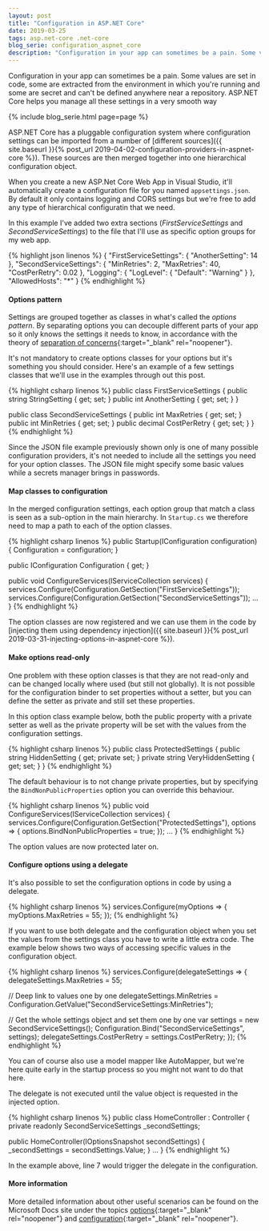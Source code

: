 ```yaml
---
layout: post
title: "Configuration in ASP.NET Core"
date: 2019-03-25
tags: asp.net-core .net-core
blog_serie: configuration_aspnet_core
description: "Configuration in your app can sometimes be a pain. Some values are set in code, some are extracted from the environment in which you're running and some are secret and can't be defined anywhere near a repository. ASP.NET Core helps you manage all these settings in a very smooth way"
---
```


<p class="intro"><span class="dropcap">C</span>onfiguration in your app can sometimes be a pain. Some values are set in code, some are extracted from the environment in which you're running and some are secret and can't be defined anywhere near a repository. ASP.NET Core helps you manage all these settings in a very smooth way</p>

{%
  include blog_serie.html
  page=page
%}

ASP.NET Core has a pluggable configuration system where configuration settings can be imported from a number of [different sources]({{ site.baseurl }}{% post_url 2019-04-02-configuration-providers-in-aspnet-core %}). These sources are then merged together into one hierarchical configuration object.

When you create a new ASP.Net Core Web App in Visual Studio, it'll automatically create a configuration file for you named `appsettings.json`. By default it only contains logging and CORS settings but we're free to add any type of hierarchical configuratin that we need.

In this example I've added two extra sections (<i>FirstServiceSettings</i> and <i>SecondServiceSettings</i>) to the file that I'll use as specific option groups for my web app.

{% highlight json linenos %}
{
  "FirstServiceSettings": {
    "AnotherSetting": 14
  },
  "SecondServiceSettings": {
    "MinRetries": 2,
    "MaxRetries": 40,
    "CostPerRetry": 0.02
  },
  "Logging": {
    "LogLevel": {
      "Default": "Warning"
    }
  },
  "AllowedHosts": "*"
}
{% endhighlight %}

#### Options pattern

Settings are grouped together as classes in what's called the <i>options pattern</i>. By separating options you can decouple different parts of your app so it only knows the settings it needs to know, in accordance with the theory of [separation of concerns](https://en.wikipedia.org/wiki/Separation_of_concerns){:target="_blank" rel="noopener"}.

It's not mandatory to create options classes for your options but it's something you should consider. Here's an example of a few settings classes that we'll use in the examples through out this post.

{% highlight csharp linenos %}
public class FirstServiceSettings
{
  public string StringSetting { get; set; }
  public int AnotherSetting { get; set; }
}

public class SecondServiceSettings
{
  public int MaxRetries { get; set; }
  public int MinRetries { get; set; }
  public decimal CostPerRetry { get; set; }
}
{% endhighlight %}

Since the JSON file example previously shown only is one of many possible configuration providers, it's not needed to include all the settings you need for your option classes. The JSON file might specify some basic values while a secrets manager brings in passwords.

#### Map classes to configuration

In the merged configuration settings, each option group that match a class is seen as a sub-option in the main hierarchy. In `Startup.cs` we therefore need to map a path to each of the option classes.

{% highlight csharp linenos %}
public Startup(IConfiguration configuration)
{
  Configuration = configuration;
}

public IConfiguration Configuration { get; }

public void ConfigureServices(IServiceCollection services)
{
  services.Configure<FirstServiceSettings>(Configuration.GetSection("FirstServiceSettings"));
  services.Configure<SecondServiceSettings>(Configuration.GetSection("SecondServiceSettings"));
  ...
}
{% endhighlight %}

The option classes are now registered and we can use them in the code by [injecting them using dependency injection]({{ site.baseurl }}{% post_url 2019-03-31-injecting-options-in-aspnet-core %}).

#### Make options read-only

One problem with these option classes is that they are not read-only and can be changed locally where used (but still not globally). It is not possible for the configuration binder to set properties without a setter, but you can define the setter as private and still set these properties.

In this option class example below, both the public property with a private setter as well as the private property will be set with the values from the configuration settings.

{% highlight csharp linenos %}
public class ProtectedSettings
{
  public string HiddenSetting { get; private set; }
  private string VeryHiddenSetting { get; set; }
}
{% endhighlight %}

The default behaviour is to not change private properties, but by specifying the `BindNonPublicProperties` option you can override this behaviour.

{% highlight csharp linenos %}
public void ConfigureServices(IServiceCollection services)
{
  services.Configure<ProtectedSettings>(Configuration.GetSection("ProtectedSettings"), options =>
  {
      options.BindNonPublicProperties = true;
  });
  ...
}
{% endhighlight %}

The option values are now protected later on.

#### Configure options using a delegate

It's also possible to set the configuration options in code by using a delegate. 

{% highlight csharp linenos %}
services.Configure<SecondServiceSettings>(myOptions =>
{
    myOptions.MaxRetries = 55;
});
{% endhighlight %}

If you want to use both delegate and the configuration object when you set the values from the settings class you have to write a little extra code. The example below shows two ways of accessing specific values in the configuration object.

{% highlight csharp linenos %}
services.Configure<SecondServiceSettings>(delegateSettings => 
{
  delegateSettings.MaxRetries = 55;

  // Deep link to values one by one
  delegateSettings.MinRetries = Configuration.GetValue<int>("SecondServiceSettings:MinRetries");

  // Get the whole settings object and set them one by one
  var settings = new SecondServiceSettings();
  Configuration.Bind("SecondServiceSettings", settings);
  delegateSettings.CostPerRetry = settings.CostPerRetry;
});
{% endhighlight %}

You can of course also use a model mapper like AutoMapper, but we're here quite early in the startup process so you might not want to do that here.

The delegate is not executed until the value object is requested in the injected option.

{% highlight csharp linenos %}
public class HomeController : Controller
{
  private readonly SecondServiceSettings _secondSettings;

  public HomeController(IOptionsSnapshot<SecondServiceSettings> secondSettings)
  {
      _secondSettings = secondSettings.Value;
  }
  ...
}
{% endhighlight %}

In the example above, line 7 would trigger the delegate in the configuration.

#### More information

More detailed information about other useful scenarios can be found on the Microsoft Docs site under the topics [options](https://docs.microsoft.com/en-us/aspnet/core/fundamentals/configuration/options?view=aspnetcore-2.2){:target="_blank" rel="noopener"} and [configuration](https://docs.microsoft.com/en-gb/aspnet/core/fundamentals/configuration/index?view=aspnetcore-2.2){:target="_blank" rel="noopener"}.